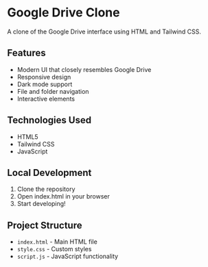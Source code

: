 # Google Drive Clone

A clone of the Google Drive interface using HTML and Tailwind CSS.

## Features

- Modern UI that closely resembles Google Drive
- Responsive design
- Dark mode support
- File and folder navigation
- Interactive elements

## Technologies Used

- HTML5
- Tailwind CSS
- JavaScript

## Local Development

1. Clone the repository
2. Open index.html in your browser
3. Start developing!

## Project Structure

- `index.html` - Main HTML file
- `style.css` - Custom styles
- `script.js` - JavaScript functionality